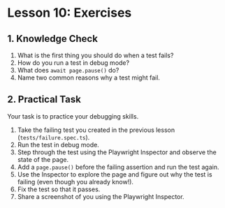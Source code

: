 # Lesson 10: Exercises

## 1. Knowledge Check

1.  What is the first thing you should do when a test fails?
2.  How do you run a test in debug mode?
3.  What does `await page.pause()` do?
4.  Name two common reasons why a test might fail.

## 2. Practical Task

Your task is to practice your debugging skills.

1.  Take the failing test you created in the previous lesson (`tests/failure.spec.ts`).
2.  Run the test in debug mode.
3.  Step through the test using the Playwright Inspector and observe the state of the page.
4.  Add a `page.pause()` before the failing assertion and run the test again.
5.  Use the Inspector to explore the page and figure out why the test is failing (even though you already know!).
6.  Fix the test so that it passes.
7.  Share a screenshot of you using the Playwright Inspector.